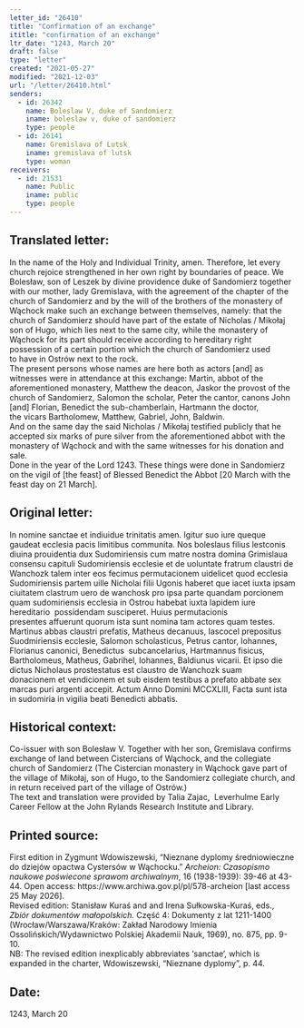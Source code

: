 ```yaml
---
letter_id: "26410"
title: "Confirmation of an exchange"
ititle: "confirmation of an exchange"
ltr_date: "1243, March 20"
draft: false
type: "letter"
created: "2021-05-27"
modified: "2021-12-03"
url: "/letter/26410.html"
senders:
  - id: 26342
    name: Boleslaw V, duke of Sandomierz
    iname: boleslaw v, duke of sandomierz
    type: people
  - id: 26141
    name: Gremislava of Lutsk
    iname: gremislava of lutsk
    type: woman
receivers:
  - id: 21531
    name: Public
    iname: public
    type: people
---
```

<h2> Translated letter:</h2><p>In the name of the Holy and Individual Trinity, amen. Therefore, let every church rejoice&nbsp;strengthened in her own right by boundaries of peace. We Bolesław, son of Leszek by divine&nbsp;providence duke of Sandomierz together with our mother, lady Gremislava, with the&nbsp;agreement of the chapter of the church of Sandomierz and by the will of the brothers of the&nbsp;monastery of Wąchock make such an exchange between themselves, namely: that the church&nbsp;of Sandomierz should have part of the estate of Nicholas / Mikołaj son of Hugo, which lies&nbsp;next to the same city, while the monastery of Wąchock for its part should receive according&nbsp;to hereditary right possession of a certain portion which the church of Sandomierz used to&nbsp;have in Ostrów next to the rock.&nbsp;<br>The present persons whose names are here both as actors [and] as witnesses were in&nbsp;attendance at this exchange: Martin, abbot of the aforementioned monastery, Matthew the&nbsp;deacon, Jaskor the provost of the church of Sandomierz, Salomon the scholar, Peter the&nbsp;cantor, canons John [and] Florian, Benedict the sub-chamberlain, Hartmann the doctor, the&nbsp;vicars Bartholomew, Matthew, Gabriel, John, Baldwin.&nbsp;<br>And on the same day the said Nicholas / Mikołaj testified publicly that he accepted six marks&nbsp;of pure silver from the aforementioned abbot with the monastery of Wąchock and with the&nbsp;same witnesses for his donation and sale.&nbsp;<br>Done in the year of the Lord 1243. These things were done in Sandomierz on the vigil of [the&nbsp;feast] of Blessed Benedict the Abbot [20 March with the feast day on 21 March].</p><h2 class="mt-4"> Original letter:</h2><p>In nomine sanctae et indiuidue trinitatis amen. Igitur suo iure queque gaudeat ecclesia pacis&nbsp;limitibus communita. Nos boleslaus filius lestconis diuina prouidentia dux&nbsp;Sudomiriensis cum matre nostra domina Grimislaua consensu capituli Sudomiriensis&nbsp;ecclesie et de uoluntate fratrum claustri de Wanchozk talem inter eos fecimus&nbsp;permutacionem uidelicet quod ecclesia Sudomiriensis partem uille Nicholai filii&nbsp;Ugonis haberet que iacet iuxta ipsam ciuitatem clastrum uero de wanchosk pro ipsa&nbsp;parte quandam porcionem quam sudomiriensis ecclesia in Ostrou habebat iuxta&nbsp;lapidem iure hereditario&nbsp; possidendam susciperet. Huius permutacionis presentes&nbsp;affuerunt quorum ista sunt nomina tam actores quam testes. Martinus abbas claustri&nbsp;prefatis, Matheus decanuus, Iascocel prepositus Suodmiriensis ecclesie, Salomon&nbsp;scholasticus, Petrus cantor, Iohannes, Florianus canonici, Benedictus&nbsp; subcancelarius,&nbsp;Hartmannus fisicus, Bartholomeus, Matheus, Gabrihel, Iohannes, Baldiunus vicarii.&nbsp;Et ipso die dictus Nicholaus prostestatus est claustro de Wanchozk suam donacionem&nbsp;et vendicionem et sub eisdem testibus a prefato abbate sex marcas puri argenti&nbsp;accepit. Actum Anno Domini MCCXLIII, Facta sunt ista in sudomiria in vigilia beati&nbsp;Benedicti abbatis.</p><h2 class="mt-4"> Historical context:</h2><p>Co-issuer with son Bolesław V. Together with her son, Gremislava confirms exchange of&nbsp;land between Cistercians of Wąchock, and the collegiate church of Sandomierz (The&nbsp;Cistercian monastery in Wąchock gave part of the village of Mikołaj, son of Hugo, to&nbsp;the Sandomierz collegiate church, and in return received part of the village of&nbsp;Ostrów.)&nbsp;<br>The text and translation were provided by Talia Zajac,&nbsp;&nbsp;<span>Leverhulme Early Career Fellow&nbsp;<span>at the John Rylands Research Institute and Library.</span></span></p><h2 class="mt-4"> Printed source:</h2><p>First edition in Zygmunt Wdowiszewski, “Nieznane dyplomy średniowieczne do dziejów&nbsp;opactwa Cystersów w Wąchocku.” <em>Archeion: Czasopismo naukowe poświecone&nbsp;sprawom archiwalnym</em>, 16 (1938-1939): 39-46 at 43-44. Open access:&nbsp;https://www.archiwa.gov.pl/pl/578-archeion [last access 25 May 2026].&nbsp;<br>Revised edition: Stanisław Kuraś and and Irena Sułkowska-Kuraś, eds., <em>Zbiór dokumentów&nbsp;małopolskich.</em> Część 4: Dokumenty z lat 1211-1400 (Wrocław/Warszawa/Kraków:&nbsp;Zakład Narodowy Imienia Ossolińskich/Wydawnictwo Polskiej Akademii Nauk,&nbsp;1969), no. 875, pp. 9-10.&nbsp;<br>NB: The revised edition inexplicably abbreviates ‘sanctae’, which is expanded in the charter,&nbsp;Wdowiszewski, “Nieznane dyplomy”, p. 44.</p><h2 class="mt-4"> Date:</h2>1243, March 20